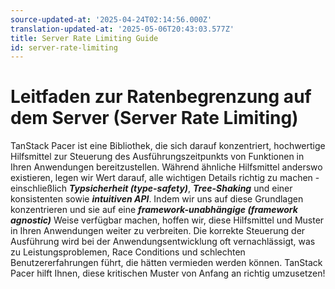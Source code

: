 ```yaml
---
source-updated-at: '2025-04-24T02:14:56.000Z'
translation-updated-at: '2025-05-06T20:43:03.577Z'
title: Server Rate Limiting Guide
id: server-rate-limiting
---
```

# Leitfaden zur Ratenbegrenzung auf dem Server (Server Rate Limiting)

TanStack Pacer ist eine Bibliothek, die sich darauf konzentriert, hochwertige Hilfsmittel zur Steuerung des Ausführungszeitpunkts von Funktionen in Ihren Anwendungen bereitzustellen. Während ähnliche Hilfsmittel anderswo existieren, legen wir Wert darauf, alle wichtigen Details richtig zu machen - einschließlich ***Typsicherheit (type-safety)***, ***Tree-Shaking*** und einer konsistenten sowie ***intuitiven API***. Indem wir uns auf diese Grundlagen konzentrieren und sie auf eine ***framework-unabhängige (framework agnostic)*** Weise verfügbar machen, hoffen wir, diese Hilfsmittel und Muster in Ihren Anwendungen weiter zu verbreiten. Die korrekte Steuerung der Ausführung wird bei der Anwendungsentwicklung oft vernachlässigt, was zu Leistungsproblemen, Race Conditions und schlechten Benutzererfahrungen führt, die hätten vermieden werden können. TanStack Pacer hilft Ihnen, diese kritischen Muster von Anfang an richtig umzusetzen!
